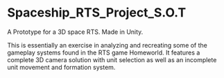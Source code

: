 # Spaceship_RTS_Project_S.O.T
A Prototype for a 3D space RTS. Made in Unity.

This is essentially an exercise in analyzing and recreating some of the gameplay systems found in the RTS game Homeworld. It features a complete 3D camera solution with unit selection as well as an incomplete unit movement and formation system.
